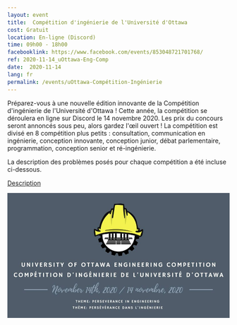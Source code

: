 ```yaml
---
layout: event
title:  Compétition d'ingénierie de l'Université d'Ottawa
cost: Gratuit
location: En-ligne (Discord)
time: 09h00 - 18h00
facebooklink: https://www.facebook.com/events/853048721701768/
ref: 2020-11-14_uOttawa-Eng-Comp
date:  2020-11-14
lang: fr
permalink: /events/uOttawa-Compétition-Ingénierie
---
```


Préparez-vous à une nouvelle édition innovante de la Compétition d'ingénierie de l'Université d'Ottawa ! Cette année, la compétition se déroulera en ligne sur Discord le 14 novembre 2020. Les prix du concours seront annoncés sous peu, alors gardez l'œil ouvert ! La compétition est divisé en 8 compétition plus petits : consultation, communication en ingénierie, conception innovante, conception junior, débat parlementaire, programmation, conception senior et ré-ingénierie. 

La description des problèmes posés pour chaque compétition a été incluse ci-dessous.

[Description](https://docs.google.com/document/d/1uee-vdT5FuVlD812yM_9XjTOk7BhZwi6EgF3smlDRZ4/edit?usp=sharing)

<div style="text-align:center"><img src="../images/events/ess_eng_comp_2020.jpg"/></div>